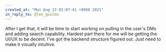 ```yaml
---
created_at: "Mon Aug 23 01:07:41 +0000 2021"
in_reply_to: @leo_guinan
---
```


After I get that, it will be time to start working on pulling in the user's DMs and adding search capability. Hardest part there for me will be getting the UI/UX to be decent. I've got the backend structure figured out. Just need to make it visually intuitive.